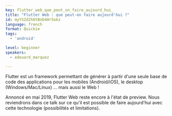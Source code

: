 ```yaml
---
key: flutter_web_que_peut_on_faire_aujourd_hui_
title: "Flutter Web : que peut-on faire aujourd'hui ?"
id: myYSZd2hOtBnD4Hr5okz
language: french
format: Quickie
tags:
  - 'android'

level: beginner
speakers:
  - edouard_marquez

---
```


Flutter est un framework permettant de générer à partir d'une seule base de code des applications pour les mobiles (Android/iOS), le desktop (Windows/Mac/Linux) ... mais aussi le Web !

Annoncé en mai 2019, Flutter Web reste encore à l'état de preview.
Nous reviendrons dans ce talk sur ce qu'il est possible de faire aujourd'hui avec cette technologie (possibilités et limitations).
